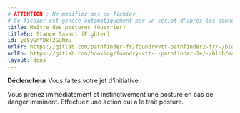 ```yaml
---
# ATTENTION : Ne modifiez pas ce fichier
# Ce fichier est généré automatiquement par un script d'après les données du module Foundry VTT officiel et de sa traduction
title: Maître des postures (Guerrier)
titleEn: Stance Savant (Fighter)
id: yeSyGnYDkl2GUNmu
urlFr: https://gitlab.com/pathfinder-fr/foundryvtt-pathfinder2-fr/-/blob/master/data/feats/yeSyGnYDkl2GUNmu.htm
urlEn: https://gitlab.com/hooking/foundry-vtt---pathfinder-2e/-/blob/master/packs/data/feats.db/stance-savant-fighter.json
layout: dons
---
```

**Déclencheur** Vous faites votre jet d’initiative

Vous prenez immédiatement et instinctivement une posture en cas de danger imminent. Effectuez une action qui a le trait posture.
